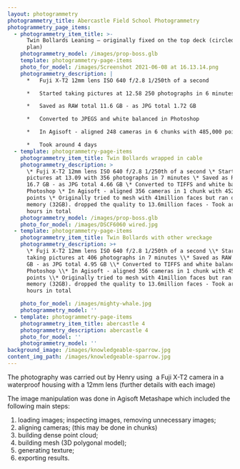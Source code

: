 ```yaml
---
layout: photogrammetry
photogrammetry_title: Abercastle Field School Photogrammetry
photogrammetry_page_items:
  - photogrammetry_item_title: >-
      Twin Bollards Leaning – originally fixed on the top deck (circled blue on
      plan)
    photogrammetry_model: /images/prop-boss.glb
    template: photogrammetry-page-items
    photo_for_model: /images/Screenshot 2021-06-08 at 16.13.14.png
    photogrammetry_description: |
      *   Fuji X-T2 12mm lens ISO 640 f/2.8 1/250th of a second

      *   Started taking pictures at 12.58 250 photographs in 6 minutes

      *   Saved as RAW total 11.6 GB - as JPG total 1.72 GB

      *   Converted to JPEGS and white balanced in Photoshop

      *   In Agisoft - aligned 248 cameras in 6 chunks with 485,000 points

      *   Took around 4 days
  - template: photogrammetry-page-items
    photogrammetry_item_title: Twin Bollards wrapped in cable
    photogrammetry_description: >
      \* Fuji X-T2 12mm lens ISO 640 f/2.8 1/250th of a second \* Started taking
      pictures at 13.09 with 356 photographs in 7 minutes \* Saved as RAW total
      16.7 GB - as JPG total 4.66 GB \* Converted to TIFFS and white balanced in
      Photoshop \* In Agisoft - aligned 356 cameras in 1 chunk with 452,000
      points \* Originally tried to mesh with 41million faces but ran out of
      memory (32GB). dropped the quality to 13.6million faces - Took around 22
      hours in total
    photogrammetry_model: /images/prop-boss.glb
    photo_for_model: /images/DSCF6060 wired.jpg
  - template: photogrammetry-page-items
    photogrammetry_item_title: Twin Bollards with other wreckage
    photogrammetry_description: >+
      \* Fuji X-T2 12mm lens ISO 640 f/2.8 1/250th of a second \\* Started
      taking pictures at 406 photographs in 7 minutes \\* Saved as RAW total 19
      GB - as JPG total 4.95 GB \\* Converted to TIFFS and white balanced in
      Photoshop \\* In Agisoft - aligned 356 cameras in 1 chunk with 452,000
      points \\* Originally tried to mesh with 41million faces but ran out of
      memory (32GB). dropped the quality to 13.6million faces - Took around 22
      hours in total

    photo_for_model: /images/mighty-whale.jpg
    photogrammetry_model: ''
  - template: photogrammetry-page-items
    photogrammetry_item_title: abercastle 4
    photogrammetry_description: abercastle 4
    photo_for_model: ''
    photogrammetry_model: ''
background_image: /images/knowledgeable-sparrow.jpg
content_img_path: /images/knowledgeable-sparrow.jpg
---
```

The photography was carried out by Henry using  a Fuji X-T2 camera in a waterproof housing with a 12mm lens (further details with each image)

The image manipulation was done in Agisoft Metashape which included the following main steps:

1.  loading images; inspecting images, removing unnecessary images;
2.  aligning cameras; (this may be done in chunks)
3.  building dense point cloud;
4.  building mesh (3D polygonal model);
5.  generating texture;
6.  exporting results.
